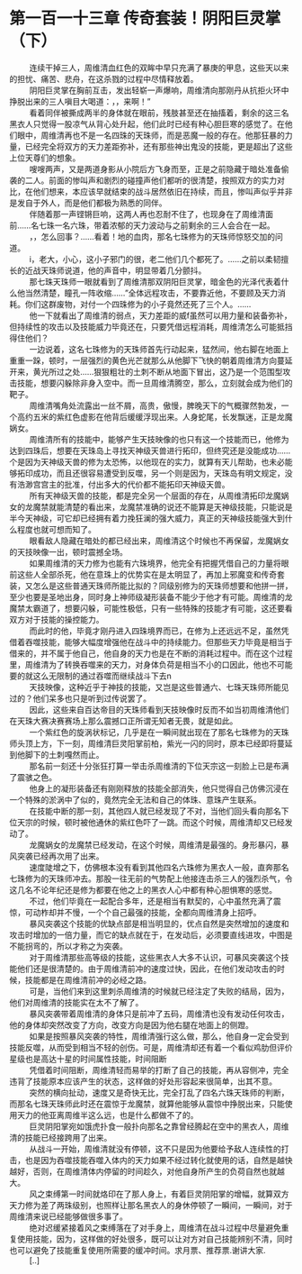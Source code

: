<h1>第一百一十三章 传奇套装！阴阳巨灵掌（下）</h1>
<div id="content">&nbsp&nbsp&nbsp&nbsp&nbsp&nbsp&nbsp&nbsp
 连续干掉三人，周维清血红色的双眸中早只充满了暴庚的甲息，这些天以来的担忧、痛苦、悲舟，在这杀戮的过程中尽情释放着。
 <br/>&nbsp&nbsp&nbsp&nbsp&nbsp&nbsp&nbsp&nbsp
 阴阳巨灵掌在胸前互击，发出轻崭一声爆响，周维清向那刚丹从抗拒火环中挣脱出来的三人嗔目大喝道：，，来啊！”
 <br/>&nbsp&nbsp&nbsp&nbsp&nbsp&nbsp&nbsp&nbsp
 看着同伴被撕成两半的身体就在眼前，残肢甚至还在抽搐着，剩余的这三名黑衣人只觉得一股凉气从背心处升起，他们此时已经有种心胆巨寒的感觉了。在他们眼中，周维清再也不是一名四珠的天珠师，而是恶魔一般的存在。他那狂暴的力量，已经完全将双方的天力差距弥补，还有那些神出鬼没的技能，更是超出了这些上位天尊们的想象。
 <br/>&nbsp&nbsp&nbsp&nbsp&nbsp&nbsp&nbsp&nbsp
 嗖嗖两声，又是两道身影从小院后方飞身而至，正是之前隐藏于暗处准备偷袭的二人。前面的惨叫声和剧烈的碰撞声他们都听的很清楚，按照双方的实力对比，在他们想来，本应该早就结束的战斗居然依旧在持续，而且，惨叫声似乎并非是发自于外人，而是他们都极为熟悉的同伴。
 <br/>&nbsp&nbsp&nbsp&nbsp&nbsp&nbsp&nbsp&nbsp
 伴随着那一声铿锵巨响，这两人再也忍耐不住了，也现身在了周维清面前……名七珠一名六珠，带着浓郁的天力波动与之前剩余的三人会合在一起。
 <br/>&nbsp&nbsp&nbsp&nbsp&nbsp&nbsp&nbsp&nbsp
 ，，怎么回事？……看着！地的血肉，那名七珠修为的天珠师惊怒交加的问道。
 <br/>&nbsp&nbsp&nbsp&nbsp&nbsp&nbsp&nbsp&nbsp
 i，老大，小心，这小子邪门的很，老二他们几个都死了。……之前以柔韧擅长的近战天珠师说道，他的声音中，明显带着几分颤抖。
 <br/>&nbsp&nbsp&nbsp&nbsp&nbsp&nbsp&nbsp&nbsp
 那七珠天珠师一眼就看到了周维清那双阴阳巨灵掌，暗金色的光泽代表着什么他当然清楚，瞳孔一阵收缩……”全体远程攻击，不要靠近他，不要顾及天力消耗。你们这群废物，对付一个四珠修为的小子竟然还死了三个人。……
 <br/>&nbsp&nbsp&nbsp&nbsp&nbsp&nbsp&nbsp&nbsp
 他一下就看出了周维清的弱点，天力差距的威f虽然可以用力量和装备弥补，但持续性的攻击以及技能威力毕竟还在，只要凭借远程消耗，周维清怎么可能抵挡得住他们？
 <br/>&nbsp&nbsp&nbsp&nbsp&nbsp&nbsp&nbsp&nbsp
 一边说着，这名七珠修为的天珠师首先行动起来，猛然间，他右脚在地面上重重一跺，顿时，一层强烈的黄色光芒就那么从他脚下飞快的朝着周维清方向蔓延开来，黄光所过之处……狠狠粗壮的土刺不断从地面下冒出，这乃是一个范围型攻击技能，想要闪躲除非身入空中。而一旦周维清腾空，那么，立刻就会成为他们的靶子。
 <br/>&nbsp&nbsp&nbsp&nbsp&nbsp&nbsp&nbsp&nbsp
 周维清嘴角处流露出一丝不屑，高贵，傲慢，脾晚天下的气概骤然勃发，一个高约五米的紫红色虚影在他背后缓缓浮现出来。人身蛇尾，长发飘迷，正是龙魔娲女。
 <br/>&nbsp&nbsp&nbsp&nbsp&nbsp&nbsp&nbsp&nbsp
 周维清所有的技能中，能够产生天技映像的也只有这一个技能而已，他修为达到四珠后，想要在天珠岛上寻找天神级天兽进行拓印，但终究还是没能成功……个是因为天神级天兽的修为太恐怖，以他现在的实力，就算有天儿帮助，也未必能够拓印成功，而且还很容易遭受到反噬，另一个则是因为，天珠岛有明文规定，没有浩渺宫宫主的批准，付出多大的代价都不能拓印天神级天兽。
 <br/>&nbsp&nbsp&nbsp&nbsp&nbsp&nbsp&nbsp&nbsp
 所有天神级天兽的技能，都是完全另一个层面的存在，从周维清拓印龙魔娲女的龙魔禁就能清楚的看出来，龙魔禁准确的说还不能算是天神级技能，只能说是半今天神级，可它却已经拥有着力挽狂澜的强大威力，真正的天神级技能强大到什么程度也就可想而知了。
 <br/>&nbsp&nbsp&nbsp&nbsp&nbsp&nbsp&nbsp&nbsp
 眼看敌人隐藏在暗处的都已经出来，周维清这个时候也不再保留，龙魔娲女的天技映像一出，顿时震撼全场。
 <br/>&nbsp&nbsp&nbsp&nbsp&nbsp&nbsp&nbsp&nbsp
 如果周维清的天力修为也能有六珠境界，他完全有把握凭借自己的力量将眼前这些人全部杀死，他在意珠上的优势实在是太明显了，再加上邪魔变和传奇套装，又怎么是这些普通天珠师所能比拟的？同级别修为的天珠师想要和他拼一拼，至少也要是圣地出身，同时身上神师级凝形装备不能少于他才有可能。周维清的龙魔禁太霸道了，想要闪躲，可能性极低，只有一些特殊的技能才有可能，这还要看双方对于技能的操控能力。
 <br/>&nbsp&nbsp&nbsp&nbsp&nbsp&nbsp&nbsp&nbsp
 而此时的他，毕竟才刚丹进入四珠境界而已，在修为上还远远不足，虽然凭借着吞噬技能，能够大幅度增强他在战斗中的持续能力。但那些天力毕竟是相当于借来的，并不属于他自己，他自身的天力也是在不断的消耗过程中。而在这个过程里，周维清为了转换吞噬来的天力，对身体负荷是相当不小的口因此，他也不可能要的就这么无限制的通过吞噬而继续战斗下去n
 <br/>&nbsp&nbsp&nbsp&nbsp&nbsp&nbsp&nbsp&nbsp
 天技映像，这种近乎于神技的技能，又岂是这些普通六、七珠天珠师所能见过的？他们呆多也只是听到过传说罢了。
 <br/>&nbsp&nbsp&nbsp&nbsp&nbsp&nbsp&nbsp&nbsp
 因此，这些来自百达帝目的天珠师看到天技映像时反而不如当初周维清他们在天珠大赛决赛赛场上那么震撼口正所谓无知者无畏，就是如此。
 <br/>&nbsp&nbsp&nbsp&nbsp&nbsp&nbsp&nbsp&nbsp
 一个紫红色的旋涡状标记，几乎是在一瞬间就出现在了那名七珠修为的天珠师头顶上方，下一刻，周维清巨灵阳掌前柏，紫光一闪的同时，原本已经即将蔓延到他脚下的土刺嘎然而止。
 <br/>&nbsp&nbsp&nbsp&nbsp&nbsp&nbsp&nbsp&nbsp
 那名前一刻还十分张狂打算一举击杀周维清的下位天宗这一刻脸上已是布满了震骇之色。
 <br/>&nbsp&nbsp&nbsp&nbsp&nbsp&nbsp&nbsp&nbsp
 他身上的凝形装备还有刚刚释放的技能全部消失，他只觉得自己仿佛沉浸在一个特殊的淤涡中了似的，竟然完全无法和自己的体珠、意珠产生联系。
 <br/>&nbsp&nbsp&nbsp&nbsp&nbsp&nbsp&nbsp&nbsp
 在技能中断的那一刻，其他四人就已经发现了不对，当他们回头看向那名下位天宗的时候，顿时被他通休的紫红色吓了一跳。而这个时候，周维清却又已经发动了。
 <br/>&nbsp&nbsp&nbsp&nbsp&nbsp&nbsp&nbsp&nbsp
 龙魔娲女的龙魔禁已经发动，在这个时候，周维清是最强的。身形暴闪，暴风突袭已经再次用了出来。
 <br/>&nbsp&nbsp&nbsp&nbsp&nbsp&nbsp&nbsp&nbsp
 速度陡增之下，仿佛根本没有看到其他四名六珠修为黑衣人一般，直奔那名七珠修为的天珠师冲去。那股一往无前的气势配上他接连击杀三人的强烈杀气，令这几名不论年纪还是修为都要在他之上的黑衣人心中都有种心胆惧寒的感觉。
 <br/>&nbsp&nbsp&nbsp&nbsp&nbsp&nbsp&nbsp&nbsp
 不过，他们毕竟在一起配合多年，还是相当有默契的，心中虽然充满了震惊，可动柞却并不慢，一个个自己最强的技能，全都向周维清身上招呼。
 <br/>&nbsp&nbsp&nbsp&nbsp&nbsp&nbsp&nbsp&nbsp
 暴风突袭这个技能的优缺点部是相当明显的，优点自然是突然增加的速度和攻击时增加的一倍力量，而它的缺点就在于，在发动后，必须要直线进攻，中图是不能拐弯的，所以才称之为突袭。
 <br/>&nbsp&nbsp&nbsp&nbsp&nbsp&nbsp&nbsp&nbsp
 对于周维清那些高等级的技能，这些黑衣人大多不认识，可暴风突袭这个技能他们还是很清楚的。由于周维清前冲的速度过快，因此，在他们发动攻击的时候，技能都是在周维清前冲的必经之路。
 <br/>&nbsp&nbsp&nbsp&nbsp&nbsp&nbsp&nbsp&nbsp
 可是，当他们来到这里刺杀周维清的时候就已经注定了失败的结局，因为，他们对周维清的技能实在太不了解了。
 <br/>&nbsp&nbsp&nbsp&nbsp&nbsp&nbsp&nbsp&nbsp
 暴风突袭带着周维清的身体只是前冲了五码，周维清也没有发动任何攻击，他的身体却突然改变了方向，改变方向是因为他右腿在地面上的侧蹬。
 <br/>&nbsp&nbsp&nbsp&nbsp&nbsp&nbsp&nbsp&nbsp
 如果是按照暴风突袭的特性，周维清强行这么做，那么，他自身一定会受到技能反噬，从而受到相当不轻的创伤。可是，周维清却还有着一个看似鸡肋但评价星级也是高达十星的时间属性技能，时间阻断
 <br/>&nbsp&nbsp&nbsp&nbsp&nbsp&nbsp&nbsp&nbsp
 凭借着时间阻断，周维清轻而易举的打断了自己的技能，再从容侧冲，完全违背了技能原本应该产生的状态，这样做的好处形容起来很简单，出其不意。
 <br/>&nbsp&nbsp&nbsp&nbsp&nbsp&nbsp&nbsp&nbsp
 突然的横向扯动，速度又是奇快无比，完全打乱了四名六珠天珠师的判断，而那名七珠天珠师此时还在震惊于龙魔禁，就算他能够从震惊中挣脱出来，只能使用天力的他亚离周维半这么远，也是什么都做不了的。
 <br/>&nbsp&nbsp&nbsp&nbsp&nbsp&nbsp&nbsp&nbsp
 巨灵阴阳掌宛如饿虎扑食一般扑向那名之靠曾经腾起在空中的黑衣人，周维清的技能已经接跨用了出来。
 <br/>&nbsp&nbsp&nbsp&nbsp&nbsp&nbsp&nbsp&nbsp
 从战斗一开始，周维清就没有停顿，这不只是因为他要给予敌人连续性的打击，也是因为吞噬技能吞噬入体内的天力如果不经过转化就使用的话，自然是越快越好，否则，在周维清体内停留的时间趁久，对他自身所产生的负荷自然也就越大。
 <br/>&nbsp&nbsp&nbsp&nbsp&nbsp&nbsp&nbsp&nbsp
 风之束缚第一时间就烙印在了那人身上，有着巨灵阴阳掌的增幅，就算双方天力修为差了两珠级别，也照样让那名黑衣人的身休停顿了一瞬间，一瞬间，对于周维清来说已经能够做很多事了。
 <br/>&nbsp&nbsp&nbsp&nbsp&nbsp&nbsp&nbsp&nbsp
 绝对迟缓紧接着风之束缚落在了对手身上，周维清在战斗过程中尽量避免重复使用技能，因为，这样做的好处很多，既可以让对方对自己技能辨别不清，同时也可以避免了技能重复使用所需要的缓冲时间。求月票、推荐票.谢讲大家.
 <br/>&nbsp&nbsp&nbsp&nbsp&nbsp&nbsp&nbsp&nbsp
 [..]
 <br/>&nbsp&nbsp&nbsp&nbsp&nbsp&nbsp&nbsp&nbsp
 <br/>&nbsp&nbsp&nbsp&nbsp&nbsp&nbsp&nbsp&nbsp
</div>
